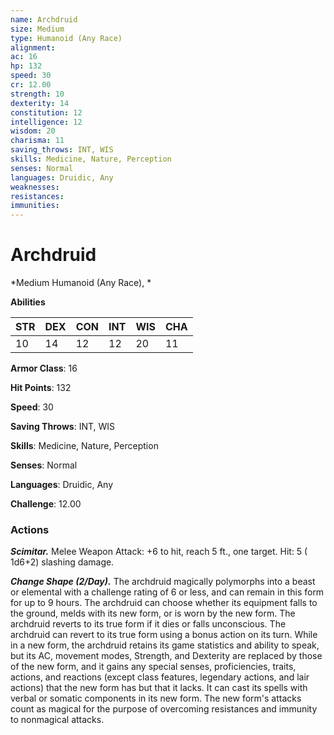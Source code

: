 ```yaml
---
name: Archdruid
size: Medium
type: Humanoid (Any Race)
alignment: 
ac: 16
hp: 132
speed: 30
cr: 12.00
strength: 10
dexterity: 14
constitution: 12
intelligence: 12
wisdom: 20
charisma: 11
saving_throws: INT, WIS
skills: Medicine, Nature, Perception
senses: Normal
languages: Druidic, Any
weaknesses:
resistances:
immunities:
---
```


# Archdruid

*Medium Humanoid (Any Race), *

**Abilities**

| STR | DEX | CON | INT | WIS | CHA |
| --- | --- | --- | --- | --- | --- |
| 10 | 14 | 12 | 12 | 20 | 11 |

**Armor Class**: 16

**Hit Points**: 132

**Speed**: 30

**Saving Throws**: INT, WIS

**Skills**: Medicine, Nature, Perception

**Senses**: Normal

**Languages**: Druidic, Any

**Challenge**: 12.00


### Actions
***Scimitar.*** Melee Weapon Attack:  +6 to hit, reach 5 ft., one target. Hit: 5 ( 1d6+2) slashing damage.

***Change Shape (2/Day).*** The archdruid magically polymorphs into a beast or elemental with a challenge rating of 6 or less, and can remain in this form for up to 9 hours. The archdruid can choose whether its equipment falls to the ground, melds with its new form, or is worn by the new form. The archdruid reverts to its true form if it dies or falls unconscious. The archdruid can revert to its true form using a bonus action on its turn. While in a new form, the archdruid retains its game statistics and ability to speak, but its AC, movement modes, Strength, and Dexterity are replaced by those of the new form, and it gains any special senses, proficiencies, traits, actions, and reactions (except class features, legendary actions, and lair actions) that the new form has but that it lacks. It can cast its spells with verbal or somatic components in its new form. The new form's attacks count as magical for the purpose of overcoming resistances and immunity to nonmagical attacks.

